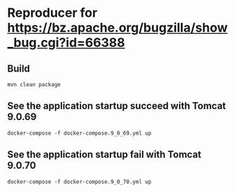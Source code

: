 # Reproducer for https://bz.apache.org/bugzilla/show_bug.cgi?id=66388

## Build

```shell
mvn clean package
```

## See the application startup succeed with Tomcat 9.0.69

```shell
docker-compose -f docker-compose.9_0_69.yml up
```

## See the application startup fail with Tomcat 9.0.70

```shell
docker-compose -f docker-compose.9_0_70.yml up
```
